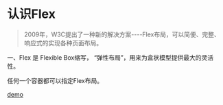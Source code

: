 # 认识Flex

> 2009年，W3C提出了一种新的解决方案----Flex布局，可以简便、完整、响应式的实现各种页面布局。

一、Flex 是 Flexible Box缩写， “弹性布局”，用来为盒状模型提供最大的灵活性。

任何一个容器都可以指定Flex布局。

[demo](https://jsfiddle.net/ds1vhfeL/1/)


